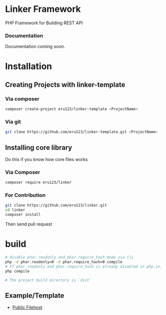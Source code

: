 # Linker Framework

PHP Framework for Building REST API

### Documentation

Documentation coming soon.

# Installation

## Creating Projects with linker-template

### Via composer

```bash
composer create-project eru123/linker-template <ProjectName>
```

### Via git

```bash
git clone https://github.com/eru123/linker-template.git <ProjectName>
```

## Installing core library

Do this if you know how core files works

### Via Composer

```bash
composer require eru123/linker
```

### For Contribution

```bash
git clone https://github.com/eru123/linker.git
cd linker
composer install
```

Then send pull request

# build

```bash
# disable phar.readonly and phar.require_hash mode via cli
php -d phar.readonly=0 -d phar.require_hash=0 compile
# If phar.readonly and phar.require_hash is already disabled in php.ini
php compile

# The project build directory is `dist`
```

## Example/Template

- [Public Filehost](https://github.com/eru123/linker-example-filehost)
